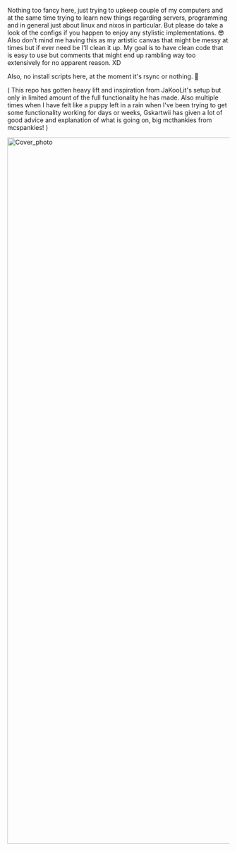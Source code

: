 Nothing too fancy here, just trying to upkeep couple of my computers and at the same time trying to learn new
things regarding servers, programming and in general just about linux and nixos in particular. But please do take a look
of the configs if you happen to enjoy any stylistic implementations. 😎  Also don't mind me having this as my 
artistic canvas that might be messy at times but if ever need be I'll clean it up. My goal is to have clean code that is
easy to use but comments that might end up rambling way too extensively for no apparent reason. XD

Also, no install scripts here, at the moment it's rsync or nothing. 🥹

( This repo has gotten heavy lift and inspiration from JaKooLit's setup but only in limited amount of the
  full functionality he has made. Also multiple times when I have felt like a puppy left in a rain 
  when I've been trying to get some functionality working for days or weeks, Gskartwii has given a lot of good
  advice and explanation of what is going on, big mcthankies from mcspankies! )

<img width="2560" height="1600" alt="Cover_photo" src="https://github.com/user-attachments/assets/d1930d1d-3436-43b8-81d8-2bc845e1793d" />
